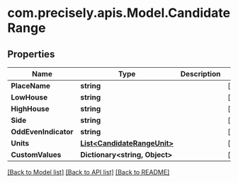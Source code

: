 
# com.precisely.apis.Model.CandidateRange

## Properties

Name | Type | Description | Notes
------------ | ------------- | ------------- | -------------
**PlaceName** | **string** |  | [optional] 
**LowHouse** | **string** |  | [optional] 
**HighHouse** | **string** |  | [optional] 
**Side** | **string** |  | [optional] 
**OddEvenIndicator** | **string** |  | [optional] 
**Units** | [**List&lt;CandidateRangeUnit&gt;**](CandidateRangeUnit.md) |  | [optional] 
**CustomValues** | **Dictionary&lt;string, Object&gt;** |  | [optional] 

[[Back to Model list]](../README.md#documentation-for-models)
[[Back to API list]](../README.md#documentation-for-api-endpoints)
[[Back to README]](../README.md)

